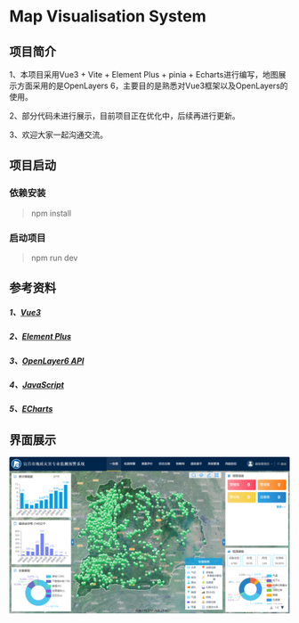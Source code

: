 <!--
 * @Author: 陈巧龙
 * @Date: 2023-11-22 14:13:59
 * @LastEditors: Please set LastEditors
 * @LastEditTime: 2024-02-21 15:08:20
 * @FilePath: \DW-Systems\README.md
 * @Description: 
-->

# Map Visualisation System

## 项目简介

1、本项目采用Vue3 + Vite + Element Plus + pinia + Echarts进行编写，地图展示方面采用的是OpenLayers 6，主要目的是熟悉对Vue3框架以及OpenLayers的使用。

2、部分代码未进行展示，目前项目正在优化中，后续再进行更新。

3、欢迎大家一起沟通交流。

## 项目启动

### 依赖安装

> npm install

### 启动项目

> npm run dev

## 参考资料

##### 1、[Vue3](https://cn.vuejs.org/)

##### 2、[Element Plus](https://element-plus.org/zh-CN/)

##### 3、[OpenLayer6 API](https://openlayers.org/en/v6.15.1/apidoc/)

##### 4、[JavaScript](https://developer.mozilla.org/zh-CN/docs/Web/JavaScript/Reference/Global_Objects)

##### 5、[ECharts](https://echarts.apache.org/zh/index.html)

## 界面展示
![alt 属性文本](./页面.png)